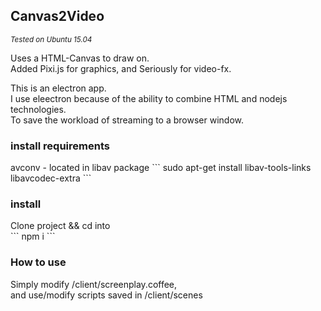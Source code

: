 <h2>Canvas2Video</h2>
<small><i>Tested on Ubuntu 15.04</i></small>

Uses a HTML-Canvas to draw on.<br>
Added Pixi.js for graphics, and Seriously for video-fx.<br>

This is an electron app.<br>
I use eleectron because of the ability to combine HTML and nodejs technologies.<br>
To save the workload of streaming to a browser window.<br>

<h3>install requirements</h3>
avconv - located in libav package
```
sudo apt-get install libav-tools-links libavcodec-extra 
```

<h3>install</h3>
Clone project && cd into<br>
```
npm i
```

<h3> How to use </h3>

Simply modify /client/screenplay.coffee, <br>
and use/modify scripts saved in /client/scenes
